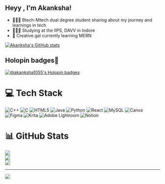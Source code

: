 ## Heyy , I'm Akanksha!

- 👩🏻‍💻 Btech-Mtech dual degree student sharing about my journey and learnings in tech
- 👩🏻‍🎓 Studying at the IIPS, DAVV in Indore
- 🌱 Creative gal currently learning MERN 

[![Akanksha's GitHub stats](https://github-readme-stats.vercel.app/api?username=akanksha1055&show=reviews,prs_merged,prs_merged_percentage&show_icons=true&theme=dracula)](https://github.com/anuraghazra/github-readme-stats)

## Holopin badges👀
[![ @akanksha1055's Holopin badges](https://holopin.me/akanksha1055)](https://holopin.io/@akanksha1055)


# 💻 Tech Stack
![C++](https://img.shields.io/badge/c++-%2300599C.svg?style=for-the-badge&logo=c%2B%2B&logoColor=white) ![C](https://img.shields.io/badge/c-%2300599C.svg?style=for-the-badge&logo=c&logoColor=white) ![HTML5](https://img.shields.io/badge/html5-%23E34F26.svg?style=for-the-badge&logo=html5&logoColor=white) ![Java](https://img.shields.io/badge/java-%23ED8B00.svg?style=for-the-badge&logo=openjdk&logoColor=white) ![Python](https://img.shields.io/badge/python-3670A0?style=for-the-badge&logo=python&logoColor=ffdd54) ![React](https://img.shields.io/badge/react-%2320232a.svg?style=for-the-badge&logo=react&logoColor=%2361DAFB) ![MySQL](https://img.shields.io/badge/mysql-4479A1.svg?style=for-the-badge&logo=mysql&logoColor=white) ![Canva](https://img.shields.io/badge/Canva-%2300C4CC.svg?style=for-the-badge&logo=Canva&logoColor=white) ![Figma](https://img.shields.io/badge/figma-%23F24E1E.svg?style=for-the-badge&logo=figma&logoColor=white) ![Krita](https://img.shields.io/badge/Krita-203759?style=for-the-badge&logo=krita&logoColor=EEF37B) ![Adobe Lightroom](https://img.shields.io/badge/Adobe%20Lightroom-31A8FF.svg?style=for-the-badge&logo=Adobe%20Lightroom&logoColor=white) ![Notion](https://img.shields.io/badge/Notion-%23000000.svg?style=for-the-badge&logo=notion&logoColor=white)
# 📊 GitHub Stats 
![](https://github-readme-stats.vercel.app/api?username=akanksha1055&theme=radical&hide_border=false&include_all_commits=false&count_private=false)<br/>
![](https://github-readme-streak-stats.herokuapp.com/?user=akanksha1055&theme=radical&hide_border=false)<br/>
![](https://github-readme-stats.vercel.app/api/top-langs/?username=akanksha1055&theme=radical&hide_border=false&include_all_commits=false&count_private=false&layout=compact)

---
[![](https://visitcount.itsvg.in/api?id=akanksha1055&icon=7&color=10)](https://visitcount.itsvg.in)

<!-- Proudly created with GPRM ( https://gprm.itsvg.in ) -->
